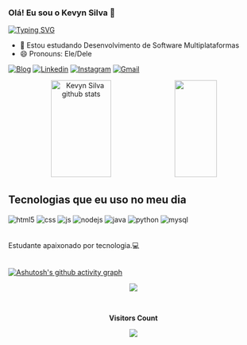 ### Olá! Eu sou o Kevyn Silva  👋

[![Typing SVG](https://readme-typing-svg.herokuapp.com/?color=2E8B57size=35&center=true&vCenter=true&width=1000&lines=I'm+from+Brazil;Be+Welcome!+:%29)](https://git.io/typing-svg)



- 🌱 Estou estudando Desenvolvimento de Software Multiplataformas
- 😄 Pronouns: Ele/Dele


[![Blog](https://img.shields.io/badge/Blogger-FF5722?style=for-the-badge&logo=blogger&logoColor=white)](https://kev11n.web.app/)
[![Linkedin](https://img.shields.io/badge/LinkedIn-0077B5?style=for-the-badge&logo=linkedin&logoColor=white)](https://www.linkedin.com/in/kevyn-silva-637b40156/)
[![Instagram](https://img.shields.io/badge/Instagram-E4405F?style=for-the-badge&logo=instagram&logoColor=white)](https://www.instagram.com/kev1n.ss/)
[![Gmail](https://img.shields.io/badge/Gmail-D14836?style=for-the-badge&logo=gmail&logoColor=white)]([https://www.linkedin.com/in/kevyn-silva-637b40156/](https://mail.google.com/mail/u/0/#inbox?compose=GTvVlcSBmXGFgbJVssBspQdxzcHjQmTfxvfMzcGpzcqqDHCRzQthVWklQphwJsrwMXVxLwZlNBgSH))



<div align="center">  
  <img width="49%" height="195px" src="https://github-readme-stats.vercel.app/api?username=kev1nss&show_icons=true&count_private=true&hide_border=true&title_color=2E8B57&icon_color=ff91a4&text_color=c9d1d9&bg_color=0d1117" alt="Kevyn Silva github stats" /> 
  <img width="41%" height="195px" src="https://github-readme-stats.vercel.app/api/top-langs/?username=kev1nss&layout=compact&hide_border=true&title_color=2E8B57&text_color=2E8B57&bg_color=0d1117" />
</div>



## Tecnologias que eu uso no meu dia
<div style="display: inline_block">
  <img align="center" alt="html5" src="https://img.shields.io/badge/HTML5-E34F26?style=for-the-badge&logo=html5&logoColor=white" />
  <img align="center" alt="css" src="https://img.shields.io/badge/CSS3-1572B6?style=for-the-badge&logo=css3&logoColor=white" />
  <img align="center" alt="js" src="https://img.shields.io/badge/JavaScript-F7DF1E?style=for-the-badge&logo=javascript&logoColor=black" />
  <img align="center" alt="nodejs" src="https://img.shields.io/badge/Node.js-43853D?style=for-the-badge&logo=node.js&logoColor=white" />
  <img align="center" alt="java" src="https://img.shields.io/badge/Java-ED8B00?style=for-the-badge&logo=openjdk&logoColor=white" />
   <img align="center" alt="python" src="https://img.shields.io/badge/Python-3776AB?style=for-the-badge&logo=python&logoColor=white" />
   <img align="center" alt="mysql" src="https://img.shields.io/badge/MySQL-00000F?style=for-the-badge&logo=mysql&logoColor=white" />
  
  
</div><br><br>
Estudante apaixonado por tecnologia.💻
<br><br>

[![Ashutosh's github activity graph](https://github-readme-activity-graph.cyclic.app/graph?username=kev1nss&bg_color=262726&color=06ac11&line=1e5227&point=96a29e&area=true&hide_border=true)](https://github.com/ashutosh00710/github-readme-activity-graph)
<br/>



<p align="center">
  <img src="https://github-profile-trophy.vercel.app/?username=kev1nss&theme=dracula&row=2&no-bg=true&column=3&margin-w=15&margin-h=15" />
</p>


<div align="center">
<br><p align="centre"><b>Visitors Count</b></p>  
<p align="center"><img align="center" src="https://profile-counter.glitch.me/{kev1nss}/count.svg" /></p> 
<br>
</div

